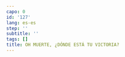 ```yaml
---
capo: 0
id: '127'
lang: es-es
step: ''
subtitle: ''
tags: []
title: OH MUERTE, ¿DÓNDE ESTÁ TU VICTORIA?
---
```


